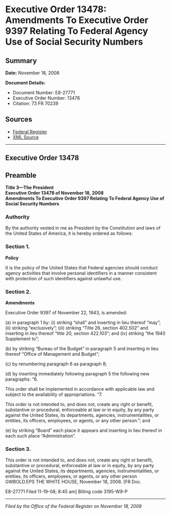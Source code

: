 # Executive Order 13478: Amendments To Executive Order 9397 Relating To Federal Agency Use of Social Security Numbers

## Summary

**Date:** November 18, 2008

**Document Details:**
- Document Number: E8-27771
- Executive Order Number: 13478
- Citation: 73 FR 70239

## Sources
- [Federal Register](https://www.federalregister.gov/documents/2008/11/20/E8-27771/amendments-to-executive-order-9397-relating-to-federal-agency-use-of-social-security-numbers)
- [XML Source](https://www.federalregister.gov/documents/full_text/xml/2008/11/20/E8-27771.xml)

---

## Executive Order 13478

## Preamble

**Title 3—The President**  
**Executive Order 13478 of November 18, 2008**  
**Amendments To Executive Order 9397 Relating To Federal Agency Use of Social Security Numbers**

### Authority

By the authority vested in me as President by the Constitution and laws of the United States of America, it is hereby ordered as follows:
### Section 1.

**Policy**

It is the policy of the United States that Federal agencies should conduct agency activities that involve personal identifiers in a manner consistent with protection of such identifiers against unlawful use.
### Section 2.

**Amendments**

Executive Order 9397 of November 22, 1943, is amended:

(a) in paragraph 1 by:
    (i) striking “shall” and inserting in lieu thereof “may”;
    (ii) striking “exclusively”;
    (iii) striking “Title 26, section 402.502” and inserting in lieu thereof “title 20, section 422.103”; and
    (iv) striking “the 1940 Supplement to”;

(b) by striking “Bureau of the Budget” in paragraph 5 and inserting in lieu thereof “Office of Management and Budget”;

(c) by renumbering paragraph 6 as paragraph 8;

(d) by inserting immediately following paragraph 5 the following new paragraphs:
“6.

This order shall be implemented in accordance with applicable law and subject to the availability of appropriations.
“7.

This order is not intended to, and does not, create any right or benefit, substantive or procedural, enforceable at law or in equity, by any party against  the United States, its departments, agencies, instrumentalities, or entities, its officers, employees, or agents, or any other person.”; and

(e) by striking “Board” each place it appears and inserting in lieu thereof in each such place “Administration”.
### Section 3.

This order is not intended to, and does not, create any right or benefit, substantive or procedural, enforceable at law or in equity, by any party against the United States, its departments, agencies, instrumentalities, or entities, its officers, employees, or agents, or any other person
GWBOLD.EPS
THE WHITE HOUSE,
November 18, 2008.
[FR Doc.

E8-27771
Filed 11-19-08; 8:45 am]
Billing code 3195-W9-P

---

*Filed by the Office of the Federal Register on November 18, 2008*
